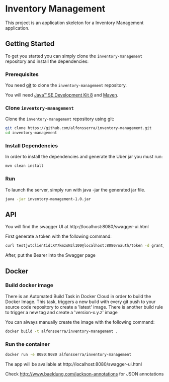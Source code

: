 # Inventory Management

This project is an application skeleton for a Inventory Management application.

## Getting Started

To get you started you can simply clone the `inventory-management` repository and install the dependencies:

### Prerequisites

You need [git][git] to clone the `inventory-management` repository.

You will need [Java™ SE Development Kit 8][jdk-download] and [Maven][maven].

### Clone `inventory-management`

Clone the `inventory-management` repository using git:

```bash
git clone https://github.com/alfonsserra/inventory-management.git
cd inventory-management
```

### Install Dependencies

In order to install the dependencies and generate the Uber jar you must run:

```bash
mvn clean install
```

### Run

To launch the server, simply run with java -jar the generated jar file.

```bash
java -jar inventory-management-1.0.jar
```

## API

You will find the swagger UI at http://localhost:8080/swagger-ui.html

First generate a token with the following command:

```bash
curl testjwtclientid:XY7kmzoNzl100@localhost:8080/oauth/token -d grant_type=password -d username=user -d password=jwtpass
```

After, put the Bearer into the Swagger page

## Docker

### Build docker image

There is an Automated Build Task in Docker Cloud in order to build the Docker Image. 
This task, triggers a new build with every git push to your source code repository to create a 'latest' image.
There is another build rule to trigger a new tag and create a 'version-x.y.z' image

You can always manually create the image with the following command:

```bash
docker build -t alfonsserra/inventory-management . 
```

### Run the container

```bash
docker run -e 8080:8080 alfonsserra/inventory-management
```

The app will be available at http://localhost:8080/swagger-ui.html



[git]: https://git-scm.com/
[sboot]: https://projects.spring.io/spring-boot/
[maven]: https://maven.apache.org/download.cgi
[jdk-download]: http://www.oracle.com/technetwork/java/javase/downloads


Check http://www.baeldung.com/jackson-annotations for JSON annotations
